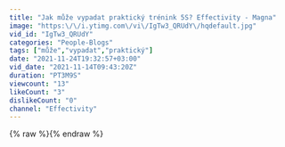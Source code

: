 ```yaml
---
title: "Jak může vypadat praktický trénink 5S? Effectivity - Magna"
image: "https:\/\/i.ytimg.com\/vi\/IgTw3_QRUdY\/hqdefault.jpg"
vid_id: "IgTw3_QRUdY"
categories: "People-Blogs"
tags: ["může","vypadat","praktický"]
date: "2021-11-24T19:32:57+03:00"
vid_date: "2021-11-14T09:43:20Z"
duration: "PT3M9S"
viewcount: "13"
likeCount: "3"
dislikeCount: "0"
channel: "Effectivity"
---
```

{% raw %}{% endraw %}
